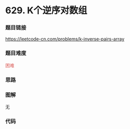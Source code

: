 # 629. K个逆序对数组

### 题目链接

https://leetcode-cn.com/problems/k-inverse-pairs-array

### 题目难度

<font color=#D9534F>困难</font>

### 思路



### 图解

无

### 代码

```python
```